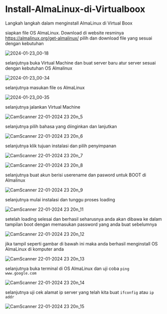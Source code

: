 # Install-AlmaLinux-di-Virtualboox
Langkah langkah dalam menginstall AlmaLinux di Virtual Boox 

siapkan file OS AlmaLinux. Download di website resminya https://almalinux.org/get-almalinux/
pilih dan download file yang sesuai dengan kebutuhan

![2024-01-23_00-18](https://github.com/firmansultoni/Install-AlmaLinux-di-Virtualboox/assets/113542409/cf0901bd-bbb0-44dd-a208-b88857a7244b)

selanjutnya buka Virtual Machine dan buat server baru 
atur server sesuai dengan kebutuhan OS Almalinux

![2024-01-23_00-34](https://github.com/firmansultoni/Install-AlmaLinux-di-Virtualboox/assets/113542409/5af3b2d0-901e-4010-80d1-4af455f7b930)

selanjutnya masukan file os AlmaLinux 

![2024-01-23_00-35](https://github.com/firmansultoni/Install-AlmaLinux-di-Virtualboox/assets/113542409/40758e4a-ea27-41b4-8999-8a5927680c6e)

selanjutnya jalankan Virtual Machine

![CamScanner 22-01-2024 23 20n_5](https://github.com/firmansultoni/Install-AlmaLinux-di-Virtualboox/assets/113542409/4337fab5-5183-46d9-ac28-0456f5d27359)

selanjutnya pilih bahasa yang diinginkan dan lanjutkan

![CamScanner 22-01-2024 23 20n_6](https://github.com/firmansultoni/Install-AlmaLinux-di-Virtualboox/assets/113542409/b1ee274a-3281-4e58-822b-043dc0df50a6)

selanjutnya klik tujuan instalasi dan pilih penyimpanan

![CamScanner 22-01-2024 23 20n_7](https://github.com/firmansultoni/Install-AlmaLinux-di-Virtualboox/assets/113542409/0830531c-ba8d-4199-8c8a-2fb9bd556553)

![CamScanner 22-01-2024 23 20n_8](https://github.com/firmansultoni/Install-AlmaLinux-di-Virtualboox/assets/113542409/84069d96-d830-4ee6-a9b8-163666845d08)

selanjutnya buat akun berisi userename dan pasword untuk BOOT di Almalinux

![CamScanner 22-01-2024 23 20n_9](https://github.com/firmansultoni/Install-AlmaLinux-di-Virtualboox/assets/113542409/9d4abbdb-061c-489b-8378-eeb0a0d70163)

selanjutnya mulai instalasi dan tunggu proses loading

![CamScanner 22-01-2024 23 20n_11](https://github.com/firmansultoni/Install-AlmaLinux-di-Virtualboox/assets/113542409/457857a4-5c48-4564-89f4-619c2e998194)

setelah loading selesai dan berhasil seharusnya anda akan dibawa ke dalam tampilan boot dengan memasukan password yang anda buat sebelumnya

![CamScanner 22-01-2024 23 20n_12](https://github.com/firmansultoni/Install-AlmaLinux-di-Virtualboox/assets/113542409/2b206386-c484-43a3-b665-d45b514ac3e1)

jika tampil seperti gambar di bawah ini maka anda berhasil menginstall OS AlmaLinux di komputer anda

![CamScanner 22-01-2024 23 20n_13](https://github.com/firmansultoni/Install-AlmaLinux-di-Virtualboox/assets/113542409/49c544e4-92a6-4f4e-9f4a-e30b537ee7d3)

selanjutnya buka terminal di OS AlmaLinux dan uji coba   `ping www.google.com`

![CamScanner 22-01-2024 23 20n_14](https://github.com/firmansultoni/Install-AlmaLinux-di-Virtualboox/assets/113542409/d47f9b91-3886-4577-a94e-b2bddedb7447)

selanjutnya uji cek alamat ip server yang telah kita buat  `ifconfig` atau `ip addr`

![CamScanner 22-01-2024 23 20n_15](https://github.com/firmansultoni/Install-AlmaLinux-di-Virtualboox/assets/113542409/001a816f-ccd4-454b-9b8e-2f2541031bd0)

